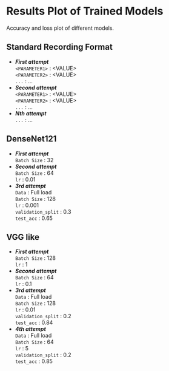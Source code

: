 # Results Plot of Trained Models
Accuracy and loss plot of different models.
## Standard Recording Format
* ***First attempt***   
  ```<PARAMETER1>``` : \<VALUE\>  
  ```<PARAMETER2>``` : \<VALUE\>   
  ```...``` : ...   
* ***Second attempt***   
  ```<PARAMETER1>``` : \<VALUE\>   
  ```<PARAMETER2>``` : \<VALUE\>   
  ```...``` : ...
* ***Nth attempt***   
  ```...``` : ...   
   
## DenseNet121
* ***First attempt***   
  ```Batch Size``` : 32   
* ***Second attempt***   
  ```Batch Size``` : 64   
  ```lr``` : 0.01   
* ***3rd attempt***   
  ```Data``` : Full load   
  ```Batch Size``` : 128   
  ```lr``` : 0.001   
  ```validation_split``` : 0.3   
  ```test_acc``` : 0.65   
## VGG like 
* ***First attempt***   
  ```Batch Size``` : 128   
  ```lr``` : 1   
* ***Second attempt***   
  ```Batch Size``` : 64   
  ```lr``` : 0.1  
* ***3rd attempt***   
  ```Data``` : Full load   
  ```Batch Size``` : 128   
  ```lr``` : 0.01   
  ```validation_split``` : 0.2   
  ```test_acc``` :   0.84
* ***4th attempt***   
  ```Data``` : Full load   
  ```Batch Size``` : 64   
  ```lr``` : 5   
  ```validation_split``` : 0.2   
  ```test_acc``` :   0.85
